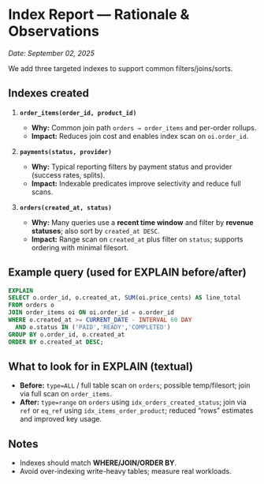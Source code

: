 # Index Report — Rationale & Observations
_Date: September 02, 2025_

We add three targeted indexes to support common filters/joins/sorts.

## Indexes created
1. **`order_items(order_id, product_id)`**
   - **Why:** Common join path `orders → order_items` and per-order rollups.
   - **Impact:** Reduces join cost and enables index scan on `oi.order_id`.

2. **`payments(status, provider)`**
   - **Why:** Typical reporting filters by payment status and provider (success rates, splits).
   - **Impact:** Indexable predicates improve selectivity and reduce full scans.

3. **`orders(created_at, status)`**
   - **Why:** Many queries use a **recent time window** and filter by **revenue statuses**; also sort by `created_at DESC`.
   - **Impact:** Range scan on `created_at` plus filter on `status`; supports ordering with minimal filesort.

## Example query (used for EXPLAIN before/after)
```sql
EXPLAIN
SELECT o.order_id, o.created_at, SUM(oi.price_cents) AS line_total
FROM orders o
JOIN order_items oi ON oi.order_id = o.order_id
WHERE o.created_at >= CURRENT_DATE - INTERVAL 60 DAY
  AND o.status IN ('PAID','READY','COMPLETED')
GROUP BY o.order_id, o.created_at
ORDER BY o.created_at DESC;
```

## What to look for in EXPLAIN (textual)
- **Before:** `type=ALL` / full table scan on `orders`; possible temp/filesort; join via full scan on `order_items`.
- **After:** `type=range` on `orders` using `idx_orders_created_status`; join via `ref` or `eq_ref` using `idx_items_order_product`; reduced “rows” estimates and improved key usage.

## Notes
- Indexes should match **WHERE/JOIN/ORDER BY**.  
- Avoid over-indexing write-heavy tables; measure real workloads.
